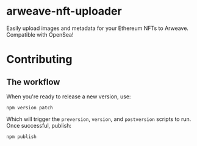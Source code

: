 # arweave-nft-uploader
 Easily upload images and metadata for your Ethereum NFTs to Arweave. Compatible with OpenSea!

# Contributing

## The workflow

When you're ready to release a new version, use:
```
npm version patch
```

Which will trigger the `preversion`, `version`, and `postversion` scripts to run. Once successful, publish:
```
npm publish
```